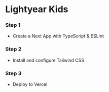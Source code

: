 # Lightyear Kids

### Step 1
- Create a Next App with TypeScript & ESLint

### Step 2
- Install and configure Tailwind CSS

### Step 3
- Deploy to Vercel